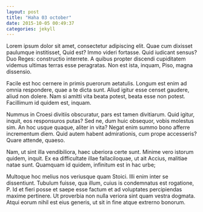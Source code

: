 ```yaml
---
layout: post
title: "Haha 03 october"
date: 2015-10-05 00:49:37
categories: jekyll
---
```

Lorem ipsum dolor sit amet, consectetur adipiscing elit. Quae cum dixisset paulumque institisset, Quid est? Immo videri fortasse. Quid iudicant sensus? Duo Reges: constructio interrete. A quibus propter discendi cupiditatem videmus ultimas terras esse peragratas. Non est ista, inquam, Piso, magna dissensio.


Facile est hoc cernere in primis puerorum aetatulis. Longum est enim ad omnia respondere, quae a te dicta sunt. Aliud igitur esse censet gaudere, aliud non dolere. Nam si amitti vita beata potest, beata esse non potest. Facillimum id quidem est, inquam.

Nummus in Croesi divitiis obscuratur, pars est tamen divitiarum. Quid igitur, inquit, eos responsuros putas? Sed ne, dum huic obsequor, vobis molestus sim. An hoc usque quaque, aliter in vita? Negat enim summo bono afferre incrementum diem. Quid autem habent admirationis, cum prope accesseris? Quare attende, quaeso.

Nam, ut sint illa vendibiliora, haec uberiora certe sunt. Minime vero istorum quidem, inquit. Ex ea difficultate illae fallaciloquae, ut ait Accius, malitiae natae sunt. Quamquam id quidem, infinitum est in hac urbe;

Multoque hoc melius nos veriusque quam Stoici. Illi enim inter se dissentiunt. Tubulum fuisse, qua illum, cuius is condemnatus est rogatione, P. Id et fieri posse et saepe esse factum et ad voluptates percipiendas maxime pertinere. Ut proverbia non nulla veriora sint quam vestra dogmata. Atqui eorum nihil est eius generis, ut sit in fine atque extrerno bonorum.
